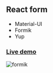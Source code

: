 ## React form
  - Material-UI
  - Formik
  - Yup

### [Live demo](https://kbadr1.github.io/Formik/)

![formik](https://user-images.githubusercontent.com/67501111/146149856-0b463552-4ea0-487a-b998-dae631a59c7e.gif)
